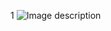 1
![Image description](https://cdn.discordapp.com/attachments/1286322303071682590/1291761382756188160/image.png?ex=67014609&is=66fff489&hm=ede4086f18bf7ae361f808fa9e62af3a68446ee820786b36854f6726e2fdafd6&) 
